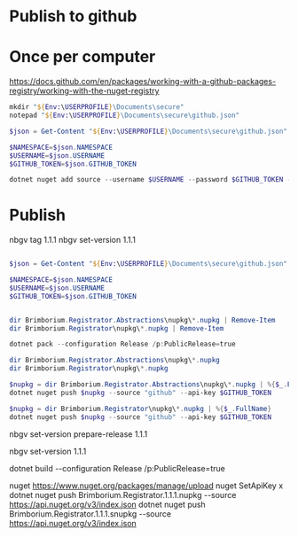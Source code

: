 # Publish to github

# Once per computer
https://docs.github.com/en/packages/working-with-a-github-packages-registry/working-with-the-nuget-registry

```PowerShell
mkdir "${Env:\USERPROFILE}\Documents\secure"
notepad "${Env:\USERPROFILE}\Documents\secure\github.json"
```

```PowerShell
$json = Get-Content "${Env:\USERPROFILE}\Documents\secure\github.json" | ConvertFrom-Json

$NAMESPACE=$json.NAMESPACE
$USERNAME=$json.USERNAME
$GITHUB_TOKEN=$json.GITHUB_TOKEN

dotnet nuget add source --username $USERNAME --password $GITHUB_TOKEN --store-password-in-clear-text --name github "https://nuget.pkg.github.com/$NAMESPACE/index.json"
```


# Publish

nbgv tag 1.1.1
nbgv set-version 1.1.1

```PowerShell

$json = Get-Content "${Env:\USERPROFILE}\Documents\secure\github.json" | ConvertFrom-Json

$NAMESPACE=$json.NAMESPACE
$USERNAME=$json.USERNAME
$GITHUB_TOKEN=$json.GITHUB_TOKEN


dir Brimborium.Registrator.Abstractions\nupkg\*.nupkg | Remove-Item
dir Brimborium.Registrator\nupkg\*.nupkg | Remove-Item

dotnet pack --configuration Release /p:PublicRelease=true

dir Brimborium.Registrator.Abstractions\nupkg\*.nupkg
dir Brimborium.Registrator\nupkg\*.nupkg

$nupkg = dir Brimborium.Registrator.Abstractions\nupkg\*.nupkg | %{$_.FullName}
dotnet nuget push $nupkg --source "github" --api-key $GITHUB_TOKEN

$nupkg = dir Brimborium.Registrator\nupkg\*.nupkg | %{$_.FullName}
dotnet nuget push $nupkg --source "github" --api-key $GITHUB_TOKEN

```


nbgv set-version prepare-release 1.1.1

nbgv set-version 1.1.1

dotnet build --configuration Release /p:PublicRelease=true

nuget
https://www.nuget.org/packages/manage/upload
nuget SetApiKey x
dotnet nuget push Brimborium.Registrator.1.1.1.nupkg --source https://api.nuget.org/v3/index.json
dotnet nuget push Brimborium.Registrator.1.1.1.snupkg --source https://api.nuget.org/v3/index.json